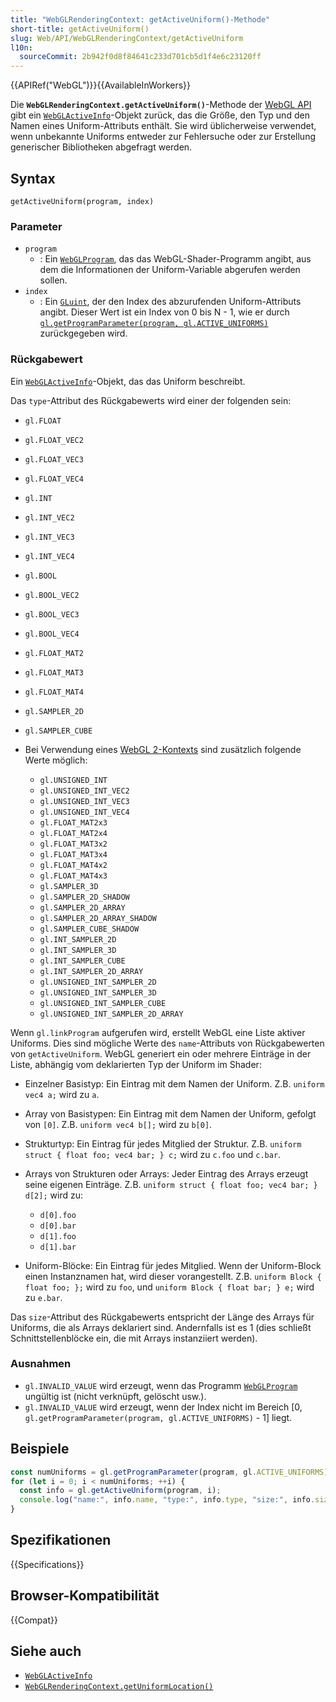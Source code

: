 ```yaml
---
title: "WebGLRenderingContext: getActiveUniform()-Methode"
short-title: getActiveUniform()
slug: Web/API/WebGLRenderingContext/getActiveUniform
l10n:
  sourceCommit: 2b942f0d8f84641c233d701cb5d1f4e6c23120ff
---
```


{{APIRef("WebGL")}}{{AvailableInWorkers}}

Die **`WebGLRenderingContext.getActiveUniform()`**-Methode der [WebGL API](/de/docs/Web/API/WebGL_API) gibt ein [`WebGLActiveInfo`](/de/docs/Web/API/WebGLActiveInfo)-Objekt zurück, das die Größe, den Typ und den Namen eines Uniform-Attributs enthält. Sie wird üblicherweise verwendet, wenn unbekannte Uniforms entweder zur Fehlersuche oder zur Erstellung generischer Bibliotheken abgefragt werden.

## Syntax

```js-nolint
getActiveUniform(program, index)
```

### Parameter

- `program`
  - : Ein [`WebGLProgram`](/de/docs/Web/API/WebGLProgram), das das WebGL-Shader-Programm angibt, aus dem die Informationen der Uniform-Variable abgerufen werden sollen.
- `index`
  - : Ein [`GLuint`](/de/docs/Web/API/WebGL_API/Types), der den Index des abzurufenden Uniform-Attributs angibt. Dieser Wert ist ein Index von 0 bis N - 1, wie er durch [`gl.getProgramParameter(program, gl.ACTIVE_UNIFORMS)`](/de/docs/Web/API/WebGLRenderingContext/getProgramParameter) zurückgegeben wird.

### Rückgabewert

Ein [`WebGLActiveInfo`](/de/docs/Web/API/WebGLActiveInfo)-Objekt, das das Uniform beschreibt.

Das `type`-Attribut des Rückgabewerts wird einer der folgenden sein:

- `gl.FLOAT`
- `gl.FLOAT_VEC2`
- `gl.FLOAT_VEC3`
- `gl.FLOAT_VEC4`
- `gl.INT`
- `gl.INT_VEC2`
- `gl.INT_VEC3`
- `gl.INT_VEC4`
- `gl.BOOL`
- `gl.BOOL_VEC2`
- `gl.BOOL_VEC3`
- `gl.BOOL_VEC4`
- `gl.FLOAT_MAT2`
- `gl.FLOAT_MAT3`
- `gl.FLOAT_MAT4`
- `gl.SAMPLER_2D`
- `gl.SAMPLER_CUBE`
- Bei Verwendung eines [WebGL 2-Kontexts](/de/docs/Web/API/WebGL2RenderingContext) sind zusätzlich folgende Werte möglich:

  - `gl.UNSIGNED_INT`
  - `gl.UNSIGNED_INT_VEC2`
  - `gl.UNSIGNED_INT_VEC3`
  - `gl.UNSIGNED_INT_VEC4`
  - `gl.FLOAT_MAT2x3`
  - `gl.FLOAT_MAT2x4`
  - `gl.FLOAT_MAT3x2`
  - `gl.FLOAT_MAT3x4`
  - `gl.FLOAT_MAT4x2`
  - `gl.FLOAT_MAT4x3`
  - `gl.SAMPLER_3D`
  - `gl.SAMPLER_2D_SHADOW`
  - `gl.SAMPLER_2D_ARRAY`
  - `gl.SAMPLER_2D_ARRAY_SHADOW`
  - `gl.SAMPLER_CUBE_SHADOW`
  - `gl.INT_SAMPLER_2D`
  - `gl.INT_SAMPLER_3D`
  - `gl.INT_SAMPLER_CUBE`
  - `gl.INT_SAMPLER_2D_ARRAY`
  - `gl.UNSIGNED_INT_SAMPLER_2D`
  - `gl.UNSIGNED_INT_SAMPLER_3D`
  - `gl.UNSIGNED_INT_SAMPLER_CUBE`
  - `gl.UNSIGNED_INT_SAMPLER_2D_ARRAY`

Wenn `gl.linkProgram` aufgerufen wird, erstellt WebGL eine Liste aktiver Uniforms. Dies sind mögliche Werte des `name`-Attributs von Rückgabewerten von `getActiveUniform`. WebGL generiert ein oder mehrere Einträge in der Liste, abhängig vom deklarierten Typ der Uniform im Shader:

- Einzelner Basistyp: Ein Eintrag mit dem Namen der Uniform. Z.B. `uniform vec4 a;` wird zu `a`.
- Array von Basistypen: Ein Eintrag mit dem Namen der Uniform, gefolgt von `[0]`. Z.B. `uniform vec4 b[];` wird zu `b[0]`.
- Strukturtyp: Ein Eintrag für jedes Mitglied der Struktur. Z.B. `uniform struct { float foo; vec4 bar; } c;` wird zu `c.foo` und `c.bar`.
- Arrays von Strukturen oder Arrays: Jeder Eintrag des Arrays erzeugt seine eigenen Einträge. Z.B. `uniform struct { float foo; vec4 bar; } d[2];` wird zu:

  - `d[0].foo`
  - `d[0].bar`
  - `d[1].foo`
  - `d[1].bar`

- Uniform-Blöcke: Ein Eintrag für jedes Mitglied. Wenn der Uniform-Block einen Instanznamen hat, wird dieser vorangestellt. Z.B. `uniform Block { float foo; };` wird zu `foo`, und `uniform Block { float bar; } e;` wird zu `e.bar`.

Das `size`-Attribut des Rückgabewerts entspricht der Länge des Arrays für Uniforms, die als Arrays deklariert sind. Andernfalls ist es 1 (dies schließt Schnittstellenblöcke ein, die mit Arrays instanziiert werden).

### Ausnahmen

- `gl.INVALID_VALUE` wird erzeugt, wenn das Programm [`WebGLProgram`](/de/docs/Web/API/WebGLProgram) ungültig ist (nicht verknüpft, gelöscht usw.).
- `gl.INVALID_VALUE` wird erzeugt, wenn der Index nicht im Bereich \[0, `gl.getProgramParameter(program, gl.ACTIVE_UNIFORMS)` - 1] liegt.

## Beispiele

```js
const numUniforms = gl.getProgramParameter(program, gl.ACTIVE_UNIFORMS);
for (let i = 0; i < numUniforms; ++i) {
  const info = gl.getActiveUniform(program, i);
  console.log("name:", info.name, "type:", info.type, "size:", info.size);
}
```

## Spezifikationen

{{Specifications}}

## Browser-Kompatibilität

{{Compat}}

## Siehe auch

- [`WebGLActiveInfo`](/de/docs/Web/API/WebGLActiveInfo)
- [`WebGLRenderingContext.getUniformLocation()`](/de/docs/Web/API/WebGLRenderingContext/getUniformLocation)
